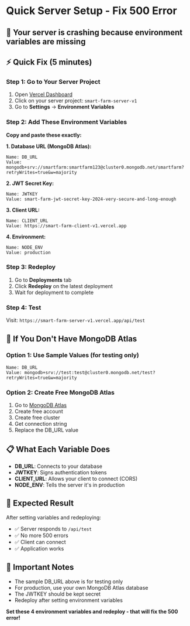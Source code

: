 # Quick Server Setup - Fix 500 Error

## 🚨 **Your server is crashing because environment variables are missing**

## ⚡ **Quick Fix (5 minutes)**

### **Step 1: Go to Your Server Project**
1. Open [Vercel Dashboard](https://vercel.com/dashboard)
2. Click on your server project: `smart-farm-server-v1`
3. Go to **Settings** → **Environment Variables**

### **Step 2: Add These Environment Variables**

**Copy and paste these exactly:**

**1. Database URL (MongoDB Atlas):**
```
Name: DB_URL
Value: mongodb+srv://smartfarm:smartfarm123@cluster0.mongodb.net/smartfarm?retryWrites=true&w=majority
```

**2. JWT Secret Key:**
```
Name: JWTKEY
Value: smart-farm-jwt-secret-key-2024-very-secure-and-long-enough
```

**3. Client URL:**
```
Name: CLIENT_URL
Value: https://smart-farm-client-v1.vercel.app
```

**4. Environment:**
```
Name: NODE_ENV
Value: production
```

### **Step 3: Redeploy**
1. Go to **Deployments** tab
2. Click **Redeploy** on the latest deployment
3. Wait for deployment to complete

### **Step 4: Test**
Visit: `https://smart-farm-server-v1.vercel.app/api/test`

## 🔧 **If You Don't Have MongoDB Atlas**

### **Option 1: Use Sample Values (for testing only)**
```
Name: DB_URL
Value: mongodb+srv://test:test@cluster0.mongodb.net/test?retryWrites=true&w=majority
```

### **Option 2: Create Free MongoDB Atlas**
1. Go to [MongoDB Atlas](https://cloud.mongodb.com/)
2. Create free account
3. Create free cluster
4. Get connection string
5. Replace the DB_URL value

## 📋 **What Each Variable Does**

- **DB_URL**: Connects to your database
- **JWTKEY**: Signs authentication tokens
- **CLIENT_URL**: Allows your client to connect (CORS)
- **NODE_ENV**: Tells the server it's in production

## 🎯 **Expected Result**

After setting variables and redeploying:
- ✅ Server responds to `/api/test`
- ✅ No more 500 errors
- ✅ Client can connect
- ✅ Application works

## 🚨 **Important Notes**

- The sample DB_URL above is for testing only
- For production, use your own MongoDB Atlas database
- The JWTKEY should be kept secret
- Redeploy after setting environment variables

**Set these 4 environment variables and redeploy - that will fix the 500 error!**
